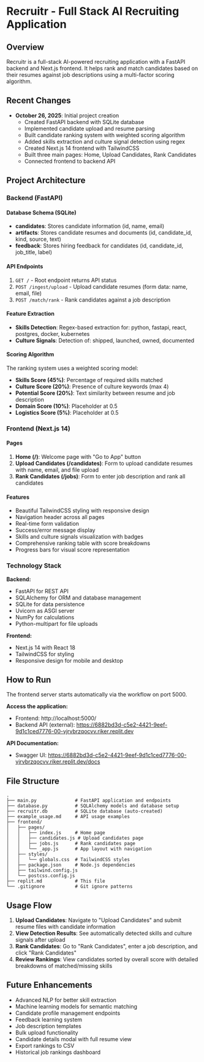 # Recruitr - Full Stack AI Recruiting Application

## Overview
Recruitr is a full-stack AI-powered recruiting application with a FastAPI backend and Next.js frontend. It helps rank and match candidates based on their resumes against job descriptions using a multi-factor scoring algorithm.

## Recent Changes
- **October 26, 2025**: Initial project creation
  - Created FastAPI backend with SQLite database
  - Implemented candidate upload and resume parsing
  - Built candidate ranking system with weighted scoring algorithm
  - Added skills extraction and culture signal detection using regex
  - Created Next.js 14 frontend with TailwindCSS
  - Built three main pages: Home, Upload Candidates, Rank Candidates
  - Connected frontend to backend API

## Project Architecture

### Backend (FastAPI)

#### Database Schema (SQLite)
- **candidates**: Stores candidate information (id, name, email)
- **artifacts**: Stores candidate resumes and documents (id, candidate_id, kind, source, text)
- **feedback**: Stores hiring feedback for candidates (id, candidate_id, job_title, label)

#### API Endpoints
1. `GET /` - Root endpoint returns API status
2. `POST /ingest/upload` - Upload candidate resumes (form data: name, email, file)
3. `POST /match/rank` - Rank candidates against a job description

#### Feature Extraction
- **Skills Detection**: Regex-based extraction for: python, fastapi, react, postgres, docker, kubernetes
- **Culture Signals**: Detection of: shipped, launched, owned, documented

#### Scoring Algorithm
The ranking system uses a weighted scoring model:
- **Skills Score (45%)**: Percentage of required skills matched
- **Culture Score (20%)**: Presence of culture keywords (max 4)
- **Potential Score (20%)**: Text similarity between resume and job description
- **Domain Score (10%)**: Placeholder at 0.5
- **Logistics Score (5%)**: Placeholder at 0.5

### Frontend (Next.js 14)

#### Pages
1. **Home (/)**: Welcome page with "Go to App" button
2. **Upload Candidates (/candidates)**: Form to upload candidate resumes with name, email, and file upload
3. **Rank Candidates (/jobs)**: Form to enter job description and rank all candidates

#### Features
- Beautiful TailwindCSS styling with responsive design
- Navigation header across all pages
- Real-time form validation
- Success/error message display
- Skills and culture signals visualization with badges
- Comprehensive ranking table with score breakdowns
- Progress bars for visual score representation

### Technology Stack

**Backend:**
- FastAPI for REST API
- SQLAlchemy for ORM and database management
- SQLite for data persistence
- Uvicorn as ASGI server
- NumPy for calculations
- Python-multipart for file uploads

**Frontend:**
- Next.js 14 with React 18
- TailwindCSS for styling
- Responsive design for mobile and desktop

## How to Run

The frontend server starts automatically via the workflow on port 5000.

**Access the application:**
- Frontend: http://localhost:5000/
- Backend API (external): https://6882bd3d-c5e2-4421-9eef-9d1c1ced7776-00-vjrvbrzqocvv.riker.replit.dev

**API Documentation:**
- Swagger UI: https://6882bd3d-c5e2-4421-9eef-9d1c1ced7776-00-vjrvbrzqocvv.riker.replit.dev/docs

## File Structure
```
.
├── main.py              # FastAPI application and endpoints
├── database.py          # SQLAlchemy models and database setup
├── recruitr.db          # SQLite database (auto-created)
├── example_usage.md     # API usage examples
├── frontend/
│   ├── pages/
│   │   ├── index.js     # Home page
│   │   ├── candidates.js # Upload candidates page
│   │   ├── jobs.js      # Rank candidates page
│   │   └── _app.js      # App layout with navigation
│   ├── styles/
│   │   └── globals.css  # TailwindCSS styles
│   ├── package.json     # Node.js dependencies
│   ├── tailwind.config.js
│   └── postcss.config.js
├── replit.md            # This file
└── .gitignore           # Git ignore patterns
```

## Usage Flow

1. **Upload Candidates**: Navigate to "Upload Candidates" and submit resume files with candidate information
2. **View Detection Results**: See automatically detected skills and culture signals after upload
3. **Rank Candidates**: Go to "Rank Candidates", enter a job description, and click "Rank Candidates"
4. **Review Rankings**: View candidates sorted by overall score with detailed breakdowns of matched/missing skills

## Future Enhancements
- Advanced NLP for better skill extraction
- Machine learning models for semantic matching
- Candidate profile management endpoints
- Feedback learning system
- Job description templates
- Bulk upload functionality
- Candidate details modal with full resume view
- Export rankings to CSV
- Historical job rankings dashboard
